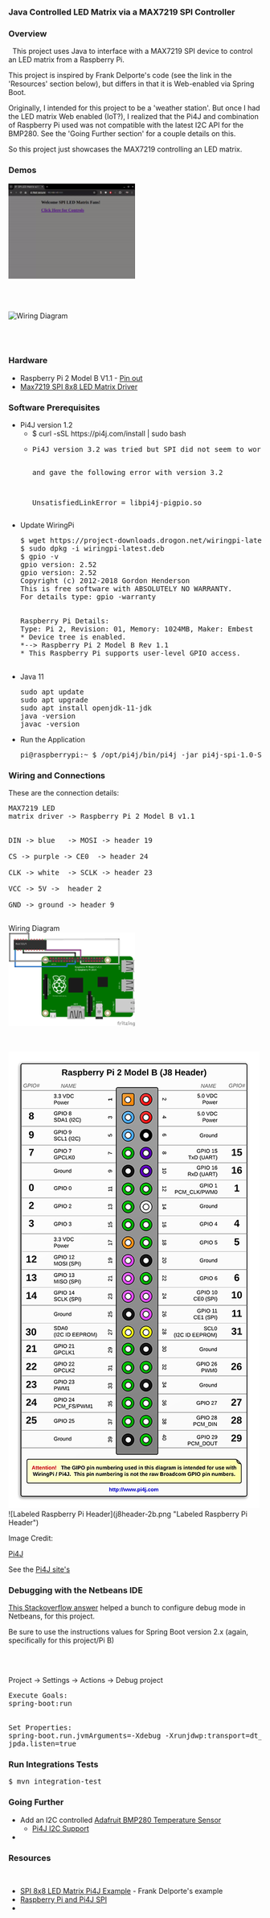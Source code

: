 <div class="copyspace">
<h3>Java Controlled LED Matrix via a MAX7219 SPI Controller</h3>

<div class="featuredProject">
<h3>Overview</h3>

<p>
<helper:RandomGreeting /> &nbsp;
This project uses Java to interface with a MAX7219 SPI device to control
an LED matrix from a Raspberry Pi.
</p>

<p>
This project is inspired by Frank Delporte's code (see the link in
the 'Resources' section below), but differs in that it is Web-enabled via
Spring Boot.
</p>

<p>
Originally, I intended for this project to be a 'weather station'.
But once I had the LED matrix Web enabled (IoT?), I realized that the
Pi4J and combination of Raspberry Pi used was not compatible with
the latest I2C API for the BMP280.  See the 'Going Further section'
for a couple details on this.
</p>

<p>
So this project just showcases the MAX7219 controlling an LED
matrix.
</p>
</div>

<div class="featuredProject">
<h3>Demos</h3>

<img src="documentation/screencast-2024-04-17-06-54-18.gif"
alt="Wiring Diagram"
width="50%"
height="50%"/>

<br/>
<br/>

<img src="documentation/20240417_070549.gif"
alt="Wiring Diagram"
width="50%"
height="50%"/>

<br/>
<br/>
</div>

<div class="featuredProject">
<h3>Hardware</h3>

<ul>
<li>
Raspberry Pi 2 Model B V1.1 -

<a href="https://pi4j.com/1.2/pins/model-2b-rev1.html" >
Pin out</a>
</li>

<li>
<a href="https://www.amazon.com/gp/product/B07VM6HXN5" >
Max7219 SPI 8x8 LED Matrix Driver</a>

</li>
</ul>
</div>

<div class="featuredProject">
<h3>Software Prerequisites</h3>

<ul>
<li>
Pi4J version 1.2
<ul>
<li>
$ curl -sSL https://pi4j.com/install | sudo bash
</li>

<li>
<pre>
Pi4J version 3.2 was tried but SPI did not seem to work with a Model B

and gave the following error with version 3.2

UnsatisfiedLinkError = libpi4j-pigpio.so
</pre>
</li>
</ul>
</li>

<li>
Update WiringPi

<pre>
$ wget https://project-downloads.drogon.net/wiringpi-latest.deb
$ sudo dpkg -i wiringpi-latest.deb
$ gpio -v
gpio version: 2.52
gpio version: 2.52
Copyright (c) 2012-2018 Gordon Henderson
This is free software with ABSOLUTELY NO WARRANTY.
For details type: gpio -warranty


Raspberry Pi Details:
Type: Pi 2, Revision: 01, Memory: 1024MB, Maker: Embest
* Device tree is enabled.
*--> Raspberry Pi 2 Model B Rev 1.1
* This Raspberry Pi supports user-level GPIO access.

</pre>
</li>

<li>
Java 11

<pre>
sudo apt update
sudo apt upgrade
sudo apt install openjdk-11-jdk
java -version
javac -version
</pre>
</li>

<li>
Run the Application

<pre>
pi@raspberrypi:~ $ /opt/pi4j/bin/pi4j -jar pi4j-spi-1.0-SNAPSHOT-jar-with-dependencies.jar
</pre>
</li>
</ul>
</div>

<div class="featuredProject">
<h3>Wiring and Connections</h3>

<p>
These are the connection details:
</p>

<pre>
MAX7219 LED
matrix driver -> Raspberry Pi 2 Model B v1.1


DIN -> blue   -> MOSI -> header 19

CS -> purple -> CE0  -> header 24

CLK -> white  -> SCLK -> header 23

VCC -> 5V ->  header 2

GND -> ground -> header 9

</pre>

Wiring Diagram
<br/>
<img src="documentation/wiring-diagram.png"
alt="Wiring Diagram"
width="50%"
height="50%"/>

<br/>
<br/>


<img src="j8header-2b.png" alt="Labeled Raspberry Pi Header"/>
![Labeled Raspberry Pi Header](j8header-2b.png "Labeled Raspberry Pi Header")

<br/>

Image Credit:

<a href="https://pi4j.com/">
Pi4J</a>

<p>
See the
<a href="https://pi4j.com/1.2/pins/model-2b-rev1.html">
Pi4J site's</a
for more pin details.
</p>
</div>

<div class="featuredProject">
<h3>Debugging with the Netbeans IDE</h3>

<p>
<a href="https://stackoverflow.com/a/41633184/803890">This Stackoverflow answer</a>
helped a bunch to configure debug mode in Netbeans, for this project.
</p>

<p>
Be sure to use the instructions values for Spring Boot version 2.x (again, specifically for this project/Pi B)
&nbsp;

<br/><br/>

Project -> Settings -> Actions -> Debug project

<pre>
Execute Goals:
spring-boot:run


Set Properties:
spring-boot.run.jvmArguments=-Xdebug -Xrunjdwp:transport=dt_socket,server=n,address=${jpda.address}
jpda.listen=true
</pre>
</p>
</div>

<div class="featuredProject">
<h3>Run Integrations Tests</h3>

<pre>
$ mvn integration-test
</pre>
</div>

<div class="featuredProject">
<h3>Going Further</h3>

<ul>
<li>
Add an I2C controlled

<a href="https://www.adafruit.com/product/2651">
Adafruit BMP280 Temperature Sensor
</a>

<ul>
<li>
<a href="https://pi4j.com/examples/jbang/bme280_temperature_humidity_pressure/" >
Pi4J I2C Support</a>
</li>
</ul>

<a href="" >
</a>
</li>

<li>
<a href="" >
</a>
</li>
</ul>
</div>

<div class="featuredProject">
<h3>Resources</h3>

<p>
&nbsp;
</p>

<ul>
<li>
<a href="https://www.hackerspacetech.com/raspberry-pi-and-spi-8x8-led-matrix-example-with-java-and-pi4j/" >
SPI 8x8 LED Matrix Pi4J Example</a> - Frank Delporte's example
</li>

<li>
<a href="https://github.com/FDelporte/JavaOnRaspberryPi/tree/master/Chapter_09_Pi4J/java-pi4j-spi" >
Raspberry Pi and Pi4J SPI</a>
</li>

<li>
<a href="" >
</a>
</li>
</ul>
</div>
